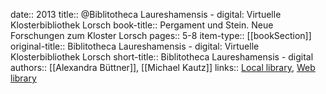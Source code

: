 date:: 2013
title:: @Biblitotheca Laureshamensis - digital: Virtuelle Klosterbibliothek Lorsch
book-title:: Pergament und Stein. Neue Forschungen zum Kloster Lorsch
pages:: 5-8
item-type:: [[bookSection]]
original-title:: Biblitotheca Laureshamensis - digital: Virtuelle Klosterbibliothek Lorsch
short-title:: Biblitotheca Laureshamensis - digital
authors:: [[Alexandra Büttner]], [[Michael Kautz]]
links:: [Local library](zotero://select/groups/2386895/items/AIJH6DK8), [Web library](https://www.zotero.org/groups/2386895/items/AIJH6DK8)
